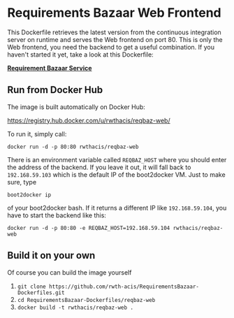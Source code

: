 # Requirements Bazaar Web Frontend

This Dockerfile retrieves the latest version from the continuous integration server on runtime and serves the Web frontend on port 80. This is only the Web frontend, you need the backend to get a useful combination. If you haven't started it yet, take a look at this Dockerfile:

**[<i class="icon-link "></i>Requirement Bazaar Service](https://github.com/rwth-acis/RequirementsBazaar-Dockerfiles/tree/master/reqbaz-service)**

## Run from Docker Hub
The image is built automatically on Docker Hub:

https://registry.hub.docker.com/u/rwthacis/reqbaz-web/

To run it, simply call:

`docker run -d -p 80:80 rwthacis/reqbaz-web`

There is an environment variable called `REQBAZ_HOST` where you should enter the address of the backend. If you leave it out, it will fall back to `192.168.59.103` which is the default IP of the boot2docker VM. Just to make sure, type

`boot2docker ip`

of your boot2docker bash. If it returns a different IP like `192.168.59.104`, you have to start the backend like this:

`docker run -d -p 80:80 -e REQBAZ_HOST=192.168.59.104 rwthacis/reqbaz-web`

## Build it on your own
Of course you can build the image yourself

1. `git clone https://github.com/rwth-acis/RequirementsBazaar-Dockerfiles.git`
2. `cd RequirementsBazaar-Dockerfiles/reqbaz-web`
3. `docker build -t rwthacis/reqbaz-web .`
